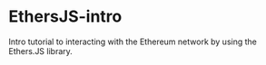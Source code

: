 # EthersJS-intro
 Intro tutorial to interacting with the Ethereum network by using the Ethers.JS library.
